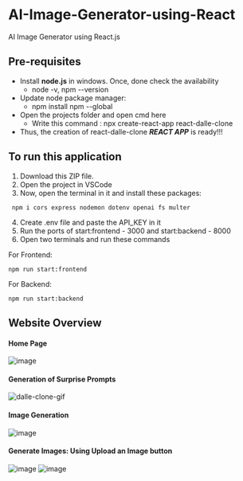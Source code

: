 # AI-Image-Generator-using-React
AI Image Generator using React.js

## Pre-requisites
- Install **node.js** in windows. Once, done check the availability
  - node -v, npm --version
- Update node package manager:
  - npm install npm --global
- Open the projects folder and open cmd here
  - Write this command : npx create-react-app react-dalle-clone
- Thus, the creation of react-dalle-clone _**REACT APP**_ is ready!!!

## To run this application
1. Download this ZIP file.
2. Open the project in VSCode
3. Now, open the terminal in it and install these packages: 
```
 npm i cors express nodemon dotenv openai fs multer
```
4. Create .env file and paste the API_KEY in it
5. Run the ports of start:frontend - 3000 and start:backend - 8000
6. Open two terminals and run these commands

For Frontend:
  ```
  npm run start:frontend
  ```
For Backend:
  ```
  npm run start:backend
  ```

## Website Overview
#### Home Page
![image](https://github.com/Kowshik-407/AI-Image-Generator-using-React/assets/66817358/8fb3feb3-1c18-489f-99ed-d50f8335f2e8)

#### Generation of Surprise Prompts
![dalle-clone-gif](https://github.com/Kowshik-407/AI-Image-Generator-using-React/assets/66817358/7a666daf-b24e-49fb-94f6-7c08d128cbd4)

#### Image Generation
![image](https://github.com/Kowshik-407/AI-Image-Generator-using-React/assets/66817358/a456bbba-dd4f-4fb4-aa5d-ecb6dd1b3304)


#### Generate Images: Using Upload an Image button
![image](https://github.com/Kowshik-407/AI-Image-Generator-using-React/assets/66817358/6833db26-17ab-46ef-b27b-24efa5781b14)
![image](https://github.com/Kowshik-407/AI-Image-Generator-using-React/assets/66817358/222bf353-12b8-490a-9b87-98dc540cf61d)
